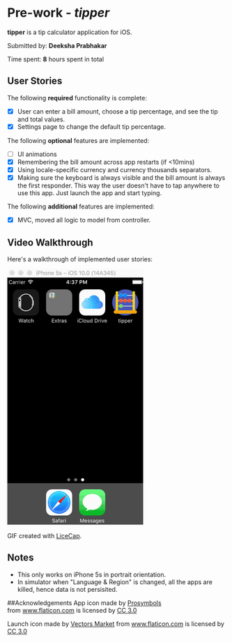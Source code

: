 # Pre-work - *tipper*

**tipper** is a tip calculator application for iOS.

Submitted by: **Deeksha Prabhakar**

Time spent: **8** hours spent in total

## User Stories

The following **required** functionality is complete:

* [x] User can enter a bill amount, choose a tip percentage, and see the tip and total values.
* [x] Settings page to change the default tip percentage.

The following **optional** features are implemented:
* [ ] UI animations
* [x] Remembering the bill amount across app restarts (if <10mins)
* [x] Using locale-specific currency and currency thousands separators.
* [x] Making sure the keyboard is always visible and the bill amount is always the first responder. This way the user doesn't have to tap anywhere to use this app. Just launch the app and start typing.

The following **additional** features are implemented:

- [x] MVC, moved all logic to model from controller.


## Video Walkthrough 

Here's a walkthrough of implemented user stories:

<img src='https://github.com/DeekshaPrabhakar/tipper/blob/master/tipperWalkthroughComplete.gif' title='Video Walkthrough' width='' alt='Video Walkthrough' />

GIF created with [LiceCap](http://www.cockos.com/licecap/).

## Notes

* This only works on iPhone 5s in portrait orientation.
* In simulator when "Language & Region" is changed, all the apps are killed, hence data is not persisited.

##Acknowledgements
<span class="wysiwyg-font-size-large">App icon made by <a href="http://www.flaticon.com/authors/prosymbols" title="Prosymbols">Prosymbols</a> from&nbsp;<a title="Flaticon" href="http://www.flaticon.com">www.flaticon.com</a>&nbsp;is licensed by <a href="http://creativecommons.org/licenses/by/3.0/" title="Creative Commons BY 3.0" target="_blank">CC 3.0</a></span>

<span class="wysiwyg-font-size-large">Launch icon made by <a href="http://www.flaticon.com/authors/vectors-market" title="Vectors Market">Vectors Market</a> from&nbsp;<a title="Flaticon" href="http://www.flaticon.com">www.flaticon.com</a>&nbsp;is licensed by <a href="http://creativecommons.org/licenses/by/3.0/" title="Creative Commons BY 3.0" target="_blank">CC 3.0</a></span>

